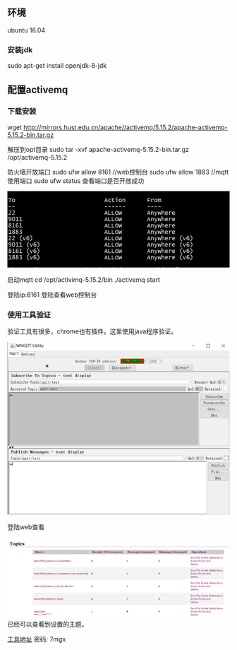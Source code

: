 ## 环境

ubuntu 16.04 

### 安装jdk

sudo apt-get install openjdk-8-jdk
    
## 配置activemq

### 下载安装

wget http://mirrors.hust.edu.cn/apache//activemq/5.15.2/apache-activemq-5.15.2-bin.tar.gz
    
解压到opt目录
sudo tar -xvf apache-activemq-5.15.2-bin.tar.gz /opt/activemq-5.15.2
    
防火墙开放端口
sudo ufw allow 8161 //web控制台
sudo ufw allow 1883 //mqtt使用端口
sudo ufw status 查看端口是否开放成功

![clipboard.png](../img/mqtt/mqtt_port.png)
  
启动mqtt
cd /opt/activimq-5.15.2/bin
./activemq start
    
登陆ip:8161 登陆查看web控制台
    
### 使用工具验证

验证工具有很多，chrome也有插件。这里使用java程序验证。
    
![clipboard.png](../img/mqtt/mqtt_tolols.png)
    
登陆web查看
    
![clipboard.png](../img/mqtt/mqtt_web.png)
已经可以查看到设置的主题。
    
[工具地址](https://pan.baidu.com/s/1jH4whWq)
密码: 7mgx

